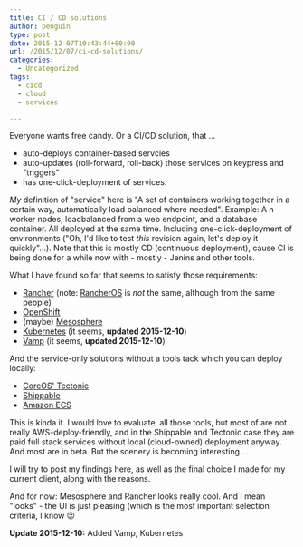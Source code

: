 ```yaml
---
title: CI / CD solutions
author: penguin
type: post
date: 2015-12-07T10:43:44+00:00
url: /2015/12/07/ci-cd-solutions/
categories:
  - Uncategorized
tags:
  - cicd
  - cloud
  - services

---
```

Everyone wants free candy. Or a CI/CD solution, that ...

  * auto-deploys container-based servcies
  * auto-updates (roll-forward, roll-back) those services on keypress and "triggers"
  * has one-click-deployment of services.

_My_ definition of "service" here is "A set of containers working together in a certain way, automatically load balanced where needed". Example: A n worker nodes, loadbalanced from a web endpoint, and a database container. All deployed at the same time. Including one-click-deployment of environments ("Oh, I'd like to test _this_ revision again, let's deploy it quickly"...). Note that this is mostly CD (continuous deployment), cause CI is being done for a while now with - mostly - Jenins and other tools.

What I have found so far that seems to satisfy those requirements:

  * [Rancher][1] (note: [RancherOS][2] is _not_ the same, although from the same people)
  * [OpenShift][3]
  * (maybe) [Mesosphere][4]
  * [Kubernetes][5] (it seems, **updated 2015-12-10**)
  * [Vamp][6] (it seems, **updated 2015-12-10**)

And the service-only solutions without a tools tack which you can deploy locally:

  * [CoreOS' Tectonic][1]
  * [Shippable][7]
  * [Amazon ECS][8]

This is kinda it. I would love to evaluate  all those tools, but most of are not really AWS-deploy-friendly, and in the Shippable and Tectonic case they are paid full stack services without local (cloud-owned) deployment anyway. And most are in beta. But the scenery is becoming interesting ...

I will try to post my findings here, as well as the final choice I made for my current client, along with the reasons.

And for now: Mesosphere and Rancher looks really cool. And I mean "looks" - the UI is just pleasing (which is the most important selection criteria, I know 😉

**Update 2015-12-10:** Added Vamp, Kubernetes

 [1]: https://tectonic.com
 [2]: http://www.rancher.com/rancherio
 [3]: http://www.openshift.com
 [4]: https://mesosphere.com/
 [5]: http://kubernetes.io
 [6]: vamp.io
 [7]: http://shippable.com
 [8]: https://aws.amazon.com/de/documentation/ecs/